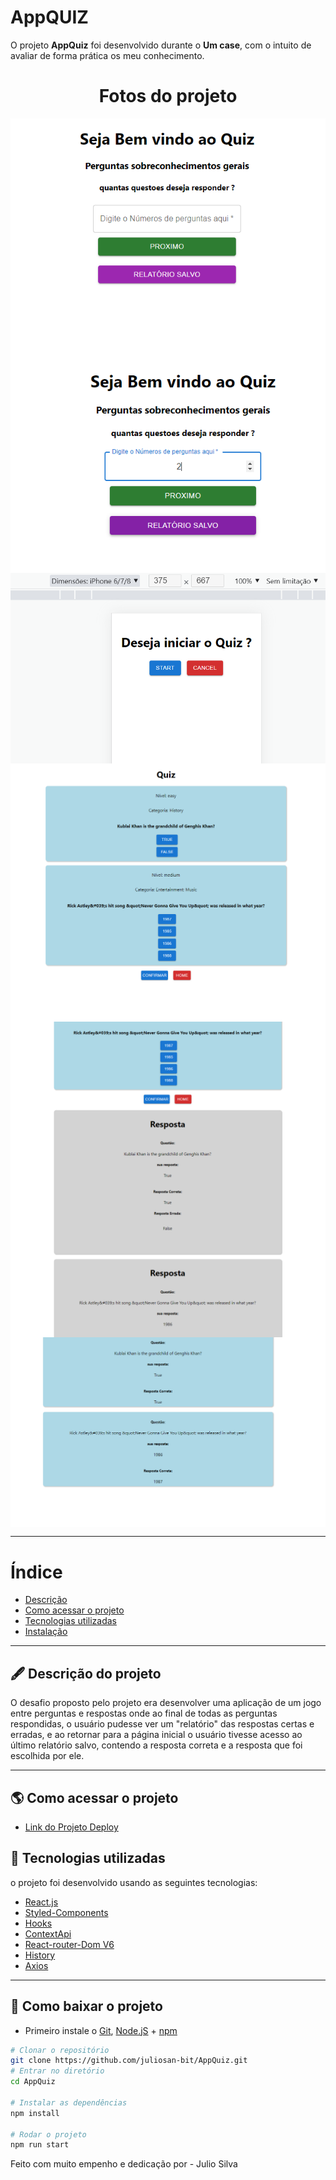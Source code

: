 # AppQUIZ

O projeto **AppQuiz** foi desenvolvido durante o **Um case**, com o intuito de avaliar de forma prática os meu conhecimento.

<h1 align="center">
Fotos do projeto
</h1>

<img align="center" src="./src/Assets/images/page-Home.png"/>
<img align="center" src="./src/Assets/images/Page-Home2.png"/>
<img align="center" src="./src/Assets/images/inicioJogo.png"/>
<img align="center" src="./src/Assets/images/perguntas.png"/>
<img align="center" src="./src/Assets/images/respostas.png"/>
<img align="center" src="./src/Assets/images/relatorioSalvo.png"/>

---

# Índice

- [Descrição](#-descrição-do-projeto)
- [Como acessar o projeto](#-como-acessar-o-projeto)
- [Tecnologias utilizadas](#-tecnologias-utilizadas)
- [Instalação](#-como-baixar-o-projeto)

---

## 🖋 Descrição do projeto

O desafio proposto pelo projeto era desenvolver uma aplicação de um jogo entre perguntas e respostas onde ao final de todas as perguntas respondidas, o usuário pudesse ver um "relatório" das respostas certas e erradas, e ao retornar para a página inicial o usuário tivesse acesso ao último relatório salvo, contendo a resposta correta e a resposta que foi escolhida por ele.

---

## 🌎 Como acessar o projeto

- [Link do Projeto Deploy](https://61a3a1bbf23307110b8c1dd4--infallible-swirles-49f136.netlify.app)

## 🚀 Tecnologias utilizadas

o projeto foi desenvolvido usando as seguintes tecnologias:

- [React.js](https://pt-br.reactjs.org/docs/getting-started.html)
- [Styled-Components](https://styled-components.com/docs)
- [Hooks](https://pt-br.reactjs.org/docs/hooks-intro.html)
- [ContextApi](https://pt-br.reactjs.org/docs/hooks-reference.html#usecontext)
- [React-router-Dom V6](https://morioh.com/p/1dee5f557fa9)
- [History](https://www.npmjs.com/package/history)
- [Axios](https://axios-http.com/docs/intro)

---

## 💾 Como baixar o projeto

- Primeiro instale o [Git](https://git-scm.com/), [Node.jS](https://nodejs.org/pt-br/download/) + [npm](https://www.npmjs.com/get-npm)

```bash
# Clonar o repositório
git clone https://github.com/juliosan-bit/AppQuiz.git
# Entrar no diretório
cd AppQuiz

# Instalar as dependências
npm install  

# Rodar o projeto
npm run start
```

Feito com muito empenho e dedicação por - Julio Silva
